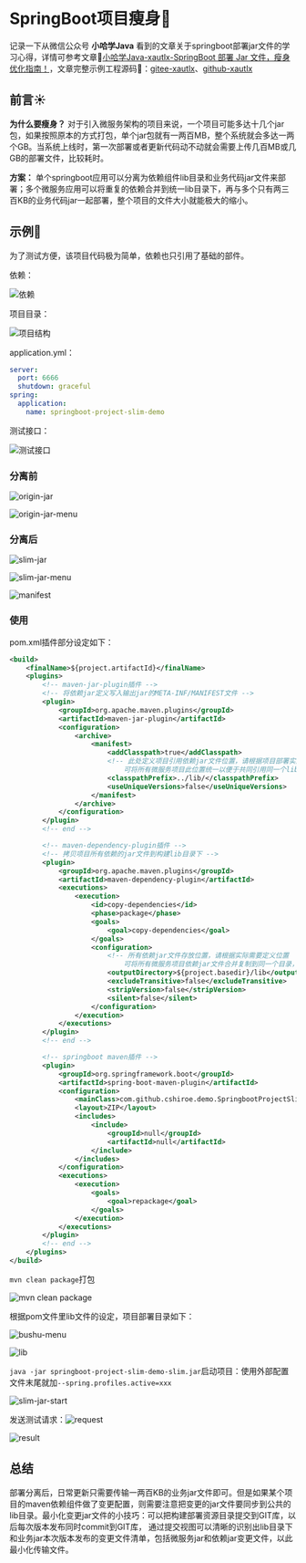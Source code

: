 # SpringBoot项目瘦身💪

记录一下从微信公众号 **小哈学Java** 看到的文章关于springboot部署jar文件的学习心得，详情可参考文章🔗[小哈学Java-xautlx-SpringBoot 部署 Jar 文件，瘦身优化指南！](https://mp.weixin.qq.com/s/sZv9GXNDTWoONVRXEldkbQ)，文章完整示例工程源码🔗：[gitee-xautlx](https://gitee.com/xautlx/package-optimize-demo)、[github-xautlx](https://github.com/xautlx/package-optimize-demo)



## 前言☀

**为什么要瘦身？** 对于引入微服务架构的项目来说，一个项目可能多达十几个jar包，如果按照原本的方式打包，单个jar包就有一两百MB，整个系统就会多达一两个GB。当系统上线时，第一次部署或者更新代码动不动就会需要上传几百MB或几GB的部署文件，比较耗时。



**方案：** 单个springboot应用可以分离为依赖组件lib目录和业务代码jar文件来部署；多个微服务应用可以将重复的依赖合并到统一lib目录下，再与多个只有两三百KB的业务代码jar一起部署，整个项目的文件大小就能极大的缩小。



## 示例👀

为了测试方便，该项目代码极为简单，依赖也只引用了基础的部件。

依赖：

![依赖](./src/main/resources/static/images/yilai.png)



项目目录：

![项目结构](./src/main/resources/static/images/xiangmujiegou.png)



application.yml：

```yaml
server:
  port: 6666
  shutdown: graceful
spring:
  application:
    name: springboot-project-slim-demo
```



测试接口：

![测试接口](./src/main/resources/static/images/ceshijiekou.png)



### 分离前

![origin-jar](./src/main/resources/static/images/origin-jar.png)



![origin-jar-menu](./src/main/resources/static/images/origin-jar-menu.png)



### 分离后

![slim-jar](./src/main/resources/static/images/slim-jar.png)



![slim-jar-menu](./src/main/resources/static/images/slim-jar-menu.png)



![manifest](./src/main/resources/static/images/manifest.png)



### 使用

pom.xml插件部分设定如下：

```xml
<build>
    <finalName>${project.artifactId}</finalName>
    <plugins>
        <!-- maven-jar-plugin插件 -->
        <!-- 将依赖jar定义写入输出jar的META-INF/MANIFEST文件 -->
        <plugin>
            <groupId>org.apache.maven.plugins</groupId>
            <artifactId>maven-jar-plugin</artifactId>
            <configuration>
                <archive>
                    <manifest>
                        <addClasspath>true</addClasspath>
                        <!-- 此处定义项目引用依赖jar文件位置，请根据项目部署实际需要定义位置
                            可将所有微服务项目此位置统一以便于共同引用同一个lib目录，方便部署 -->
                        <classpathPrefix>../lib/</classpathPrefix>
                        <useUniqueVersions>false</useUniqueVersions>
                    </manifest>
                </archive>
            </configuration>
        </plugin>
        <!-- end -->

        <!-- maven-dependency-plugin插件 -->
        <!-- 拷贝项目所有依赖的jar文件到构建lib目录下 -->
        <plugin>
            <groupId>org.apache.maven.plugins</groupId>
            <artifactId>maven-dependency-plugin</artifactId>
            <executions>
                <execution>
                    <id>copy-dependencies</id>
                    <phase>package</phase>
                    <goals>
                        <goal>copy-dependencies</goal>
                    </goals>
                    <configuration>
                        <!-- 所有依赖jar文件存放位置，请根据实际需要定义位置
                            可将所有微服务项目依赖jar文件合并复制到同一个目录，方便部署 -->
                        <outputDirectory>${project.basedir}/lib</outputDirectory>
                        <excludeTransitive>false</excludeTransitive>
                        <stripVersion>false</stripVersion>
                        <silent>false</silent>
                    </configuration>
                </execution>
            </executions>
        </plugin>
        <!-- end -->

        <!-- springboot maven插件 -->
        <plugin>
            <groupId>org.springframework.boot</groupId>
            <artifactId>spring-boot-maven-plugin</artifactId>
            <configuration>
                <mainClass>com.github.cshiroe.demo.SpringbootProjectSlimDemoApplication</mainClass>
                <layout>ZIP</layout>
                <includes>
                    <include>
                        <groupId>null</groupId>
                        <artifactId>null</artifactId>
                    </include>
                </includes>
            </configuration>
            <executions>
                <execution>
                    <goals>
                        <goal>repackage</goal>
                    </goals>
                </execution>
            </executions>
        </plugin>
        <!-- end -->
    </plugins>
</build>
```



`mvn clean package`打包

![mvn clean package](./src/main/resources/static/images/mvn-clean-package.png)

根据pom文件里lib文件的设定，项目部署目录如下：

![bushu-menu](./src/main/resources/static/images/bushu-menu.png)

![lib](./src/main/resources/static/images/bushu-menu-lib.png)



`java -jar springboot-project-slim-demo-slim.jar`启动项目：使用外部配置文件末尾就加`--spring.profiles.active=xxx`

![slim-jar-start](./src/main/resources/static/images/slim-jar-start.png)



发送测试请求：![request](./src/main/resources/static/images/request.png)



![result](./src/main/resources/static/images/result.png)



## 总结

部署分离后，日常更新只需要传输一两百KB的业务jar文件即可。但是如果某个项目的maven依赖组件做了变更配置，则需要注意把变更的jar文件要同步到公共的lib目录。最小化变更jar文件的小技巧：可以把构建部署资源目录提交到GIT库，以后每次版本发布同时commit到GIT库， 通过提交视图可以清晰的识别出lib目录下和业务jar本次版本发布的变更文件清单，包括微服务jar和依赖jar变更文件，以此最小化传输文件。
